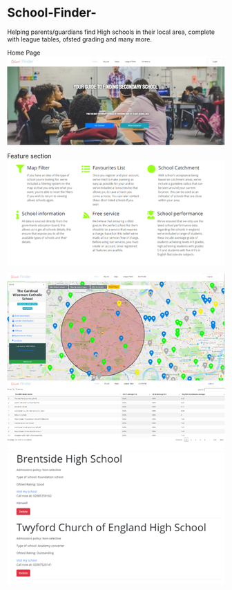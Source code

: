 # School-Finder-
Helping parents/guardians find High schools in their local area, complete with league tables, ofsted grading and many more.

Home Page
![Image not found](https://github.com/LiibanM/School-Finder-/blob/master/images/picture4.png)

Feature section
![Image not found](https://github.com/LiibanM/School-Finder-/blob/master/images/picture5.png)

![Image not found](https://github.com/LiibanM/School-Finder-/blob/master/images/Picture1.png)
![Image not found](https://github.com/LiibanM/School-Finder-/blob/master/images/Picture2.png)
![Image not found](https://github.com/LiibanM/School-Finder-/blob/master/images/Picture3.png)

